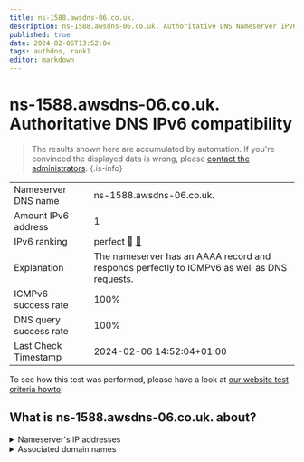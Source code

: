 ```yaml
---
title: ns-1588.awsdns-06.co.uk.
description: ns-1588.awsdns-06.co.uk. Authoritative DNS Nameserver IPv6 compatibility
published: true
date: 2024-02-06T13:52:04
tags: authdns, rank1
editor: markdown
---
```


# ns-1588.awsdns-06.co.uk. Authoritative DNS IPv6 compatibility

> The results shown here are accumulated by automation. If you're convinced the displayed data is wrong, please [contact the administrators](/howto/chat). 
{.is-info}




|   |   |
| - | - |
| Nameserver DNS name | ns-1588.awsdns-06.co.uk.
| Amount IPv6 address | 1
| IPv6 ranking | perfect :1st_place_medal: [🔗](/howto/ranking) |
| Explanation | The nameserver has an AAAA record and responds perfectly to ICMPv6 as well as DNS requests. |
| ICMPv6 success rate | 100%|
| DNS query success rate | 100% |
| Last Check Timestamp | 2024-02-06 14:52:04+01:00 |

To see how this test was performed, please have a look at [our website test criteria howto](/howto/testcriteria/authdns)!


## What is ns-1588.awsdns-06.co.uk. about?




<details>
<summary>Nameserver's IP addresses</summary>

2600:9000:5306:3400::1

</details>



<details>
<summary>Associated domain names</summary>

www.ipsen.com

</details>
